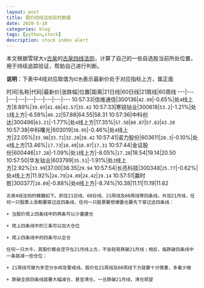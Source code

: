 ```yaml
---
layout: post
title: 股价四线法则实时数据
date: 2020-5-10
categories: blog
tags: [python,stock]
description: stock index alert
---
```



本文根据雪球大v[古泉](https://xueqiu.com/u/7148646888)的[古泉四线法则](https://xueqiu.com/7148646888/130498192)，计算了自己的一些自选股当前所处位置，用于持续追踪验证，帮助自己进行判断。

**说明**：下表中4线对应取值为`红色`表示最新价处于对应指标上方，属正面

时间|名称|代码|最新价|涨跌幅|位置|距离|21日线|60日线|21周线|60周线
---|---|---|---|---|---|---|---|---
10:57:33|信维通信|300136|`42.99`|-0.65%|处`4`线上方|8.89%|`39.07`|`41.66`|`42.57`|`35.42`
10:57:33|寒锐钴业|300618|`53.2`|-1.21%|处`1`线上方|-6.59%|`49.22`|57.88|64.55|58.31
10:57:36|中科创达|300496|`63.21`|-1.77%|处`4`线上方|17.35%|`57.50`|`60.87`|`57.83`|`43.20`
10:57:38|中科曙光|603019|`38.95`|-0.46%|处`4`线上方|22.05%|`33.98`|`33.71`|`32.20`|`28.42`
10:57:41|诺力股份|603611|`20.3`|-0.10%|处`4`线上方|13.46%|`17.73`|`18.49`|`18.07`|`17.31`
10:57:44|金证股份|600446|`17.28`|-1.09%|处`1`线上方|-8.05%|`17.28`|18.54|19.14|20.50
10:57:50|华友钴业|603799|`35.51`|-1.91%|处`2`线上方|2.92%|`33.99`|37.00|38.35|`29.94`
10:57:54|长亮科技|300348|`25.77`|-0.62%|处`4`线上方|11.92%|`24.79`|`24.89`|`24.42`|`19.14`
10:57:51|赢时胜|300377|`10.09`|-0.88%|处`0`线上方|-8.74%|10.38|11.11|11.19|11.62

```
古泉4线法则的精髓如下。抓住21日线、60日线、21周线及60周线等四条线，外加21月线，任何一只股票上涨都要穿过这四条线，任何一只股票要想爆雷也要先下穿过这四条线：

+ 当股价爬上四条线中的两条可以少量建仓

+ 爬上四条线中的三条可以加大仓位

+ 爬上四条线中的四条可以全仓

任何一只大牛，其股价都会坚守在21月线上方，不会轻易跌破21月线；相反，每跌破四条线中一条就减一些仓位：

+ 21周线可做为多空分水岭及警戒线，股价在21周线及60周线下方就要十分慎重，多看少做

+ 跌破全部四条线就要大幅减仓，甚至清仓，一旦跌破21月线，清仓观望
```